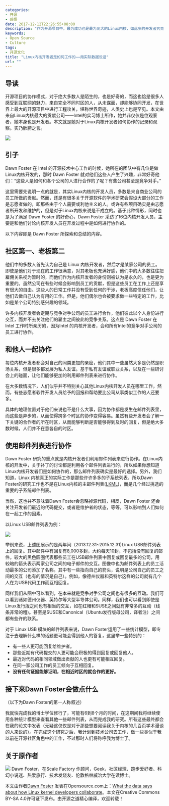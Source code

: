 ```yaml
---
categories:
- 开源
- 感悟
date: 2017-12-12T22:26:55+08:00
description: "作为开源项目中，最为成功也是最为庞大的Linux内核，如此多的开发者究竟是如何组织的？即使是自发，也超出了多数人的想象力。是的，Linux不仅仅是作为软件工程值得人们去研究，它本身就是人类协作的奇迹。本文是在读美女博士Dawn Foster亲历Linux内核开发，所研究和总结的内容。将会是她的博士论文。值得你了解。"
keywords:
- Open Source
- Culture
tags:
- 开源文化
title: "Linux内核开发者是如何工作的——用实际数据说话"
url: ""
---
```


## 导读

开源项目的协作模式，对于绝大多数人是陌生的，也是好奇的，而这也恰是很多人感受到互联网的魅力，来自完全不同时区的人，从未谋面，却能够协同开发，在世界上最大的开源项目中进行工程攻关，堪称世界奇迹，人类史上也是罕见。本文由来自Linux内核最大的贡献公司——Intel的实习博士所作，她并非仅仅是位观察者，她本身也是开发者。本文就是她对于Linux内核开发者如何协作的记录和观察。实乃肺腑之言。

![](https://opensource.com/sites/default/files/styles/image-full-size/public/lead-images/cube_innovation_block_collaboration.png?itok=pKbXpr1e)

## 引子

Dawn Foster 在 Intel 的开源技术中心工作的时候，她所在的团队中有几位是做Linux内核开发的，那时 Dawn Foster 就对他们这些人产生了兴趣，非常好奇他们：“这些人是如何和各个公司的人进行合作的了呢？有些公司甚至是竞争对手。”

这里需要先说明一点的就是，其实Linux内核的开发人员，多数是来自商业公司的员工所做的贡献。然而，还是有很多关于开源软件的学术研究会假设大部分的工作是志愿者做的，即那些由于个人需要或利他主义的人。或许有些项目确实是由志愿者所开发和维护的，但是对于Linux内核来说是不成立的。基于此种情形，同时也是为了满足 Dawn Foster 的好奇心，Dawn Foster 采访了16位内核开发人员，主要是和他们讨论内核开发人员在开发过程中是如何进行协作的。

以下内容即是 Dawn Foster 所探索和总结的内容。

## 社区第一、老板第二

他们中的多数人首先认为自己是 Linux 内核开发者，然后才是某家公司的员工。即使是他们对于现在的工作很满意，对其老板也充满好感，他们中的大多数往往把雇佣关系视为暂时的，而他们作为内核开发者的身份则被认为是永久的，也是更为重要的。虽然公司在有些时候会影响到员工的贡献，但是这些员工在工作上还是享有很大的自由。这些人的日常工作并没有受到任何的干涉，老板高度信任他们，让他们去做自己认为有用的工作。但是，他们偶尔也会被要求做一些特定的工作，比如是某个公司特别感兴趣的领域。

许多内核开发者会定期与竞争对手公司的员工进行合作，他们彼此以个人身份进行交互，而并不去关注他们的雇主之间彼此的竞争关系。这点是 Dawn Foster 在 Intel 工作时所亲历的，因为Intel 的内核开发者，会和所有Intel的竞争对手公司的员工进行协作。

## 和他人一起协作

每位内核开发者都会对自己的同类更加的亲密，他们其中一些虽然大多是仍然是职场关系，但是很多都发展为私人友谊。基于私有友谊或职业关系，以及在一些研讨会上的碰面，让他们能够更加的利用邮件列表来进行协作。

在大多数情况下，人们似乎并不特别关心其他Linux内核开发人员在哪里工作，然而，有些志愿者软件开发人员给予的回报和帮助要比公司从事类似工作的人还要多。

具体的地理位置对于他们来说也不是什么大事，因为协作都是发生在邮件列表里，而这些是异步的，从而使得跨多个时区的协作变得容易。虽然有些开发者会了解一下关键的合作者的所在时区，从而能够判断是否能够得到及时的回复，但是绝大多数时候，人们并不在意各自的时区。

## 使用邮件列表进行协作

Dawn Foster 研究的重点就是内核开发者们利用邮件列表来进行协作。在Linux内核的开发中，关于补丁的讨论都是利用各个邮件列表进行的，所以如果你想知道Linux内核开发者们是如何协作的，那么邮件列表确实是最好的选择。另外，我们知道，Linux 内核真正的实际工作是那些许许多多的子系统列表，所以Dawn Foster的研究工作也不是在Linux内核的主邮件列表([LKML](https://lkml.org/))，而是几个经过挑选的重要的子系统邮件列表。

当然，这也并不意味着Dawn Foster会忽略掉源代码，相反，Dawn Foster 还会关注开发者们最近的代码提交，或者是维护者的状态，等等，可以影响到人们如何在一起工作的因素。


以Linux USB邮件列表为例：

![](https://opensource.com/sites/default/files/u128651/collaboration2.png)

举例来说，上述图展示的是两年间（2013.12.31~2015.12.31)Linux USB邮件列表上的回复。其中邮件中有回复有8,000多封，大约每天10封，不包括没有回复的邮件。较大的黑色圆圈代表那些员工在USB邮件列表中回复或回复最多的公司，用较暗的箭头表示两家公司之间的电子邮件的交互。图像中也为邮件列表上的员工活动最多的公司添加了名称。其中有一些指向自己的箭头，说明是公司自己的员工之间的交互（也有的情况是自己）。例如，像德州仪器和英特尔这样的公司就有几个人在为USB代码工作而互相回复。

同样我们从图中可以看到，在本来就是竞争对手公司之间也有很多的互动。我们可以看到诸如德州仪器、英特尔等大型半导体公司。同样，我们也可以看到即使是Linux发行版之间也有相当的交互，如在红帽和SUSE之间就有非常多的互动（线条非常的粗)。甚至是SUSE和Canonical（Ubuntu发行版母公司，译者注）之间都有些许的联系。

对于 Linux USB 模块的邮件列表来说，Dawn Foster运用了一些统计模型，即专注于去理解什么样的话题更可能会得到他人的答复，这里举一些特别的：

* 有一些人更可能回复给维护者。
* 那些近期有代码提交的人更可能会积极的得到回复或回复他人。
* 最近对代码的相同领域做出贡献的人也更有可能相互回复。
* 在同一家公司工作的员工倾向于互相回复。
* **没有任何证据能够证明，在相近时区的就合作的更好。**

## 接下来Dawn Foster会做点什么

（以下为Dawn Foster的第一人称叙述）

我就快完成我的博士学位修行了，可能有6到8个月的时间，在这期间我将继续使用各种统计模型来查看其他一些邮件列表，从而完成我的研究。所有这些最终都会在我的论文中发表（无疑这仅仅是对于那些想要阅读我关于内核的几百页学术漫谈的人来说的）。在完成这个研究之后，我计划到技术公司去工作，做一些类似于我以前在开源社区角色中的工作，不过那时人们将称呼我为博士了。


## 关于原作者

![](https://opensource.com/sites/default/files/styles/profile_pictures/public/dawn_uofg-sq-lg.jpg?itok=VR4GbPU1) Dawn Foster，在Scale Factory 作顾问，Geek，社区经理、跑步爱好者、科幻小说迷、热爱旅行、技术发烧友、伦敦格林威治大学在读博士。

本文由作者[Dawn Foster](https://opensource.com/users/dawnfoster) 发表在Opensource.com上：[What the data says about how Linux kernel developers collaborate](https://opensource.com/article/17/10/collaboration-linux-kernel)。本文在Creative Commons BY-SA 4.0许可证下发布。由开源之道精心编译，欢迎转载！
